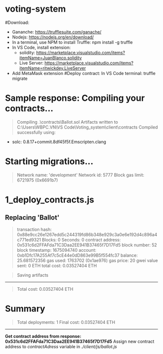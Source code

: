 # voting-system

#Download:
 - Gananche: https://trufflesuite.com/ganache/
 - Nodejs: https://nodejs.org/en/download/
 - In a terminal, use NPM to install Truffle: npm install -g truffle
 - In VS Code, install extension: 
    + solidity: https://marketplace.visualstudio.com/items?itemName=JuanBlanco.solidity
    + Live Server: https://marketplace.visualstudio.com/items?itemName=ritwickdey.LiveServer
 - Add MetaMask extension
#Deploy contract:
In VS Code terminal: truffle migrate

**Sample response:**
Compiling your contracts...
===========================
> Compiling .\contracts\Ballot.sol
> Artifacts written to C:\Users\WBPC.VN\VS Code\Voting_system\client\contracts
> Compiled successfully using:
   - solc: 0.8.17+commit.8df45f5f.Emscripten.clang


Starting migrations...
======================
> Network name:    'development'
> Network id:      5777
> Block gas limit: 6721975 (0x6691b7)


1_deploy_contracts.js
=====================

   Replacing 'Ballot'
   ------------------
   > transaction hash:    0x88e9cc26e1267edd5c244319fd86b348e929c3a0e6e192d4c896a4c771ed9321
   > Blocks: 0            Seconds: 0
   > contract address:    0x531c6d2FFAFda71C3Daa2EE941B37465f7D17Fd5
   > block number:        52
   > block timestamp:     1675094740
   > account:             0xb1Dfc17A255Af7c5cE44e0dD863e99B5f554fc37
   > balance:             25.681572356
   > gas used:            1763702 (0x1ae976)
   > gas price:           20 gwei
   > value sent:          0 ETH
   > total cost:          0.03527404 ETH

   > Saving artifacts
   -------------------------------------
   > Total cost:          0.03527404 ETH

Summary
=======
> Total deployments:   1
> Final cost:          0.03527404 ETH
--------------------------------------------------------------


**Get contract address from response: 0x531c6d2FFAFda71C3Daa2EE941B37465f7D17Fd5**
Assign new contract address to *contractAdress* variable in *./client/js/ballot.js*
